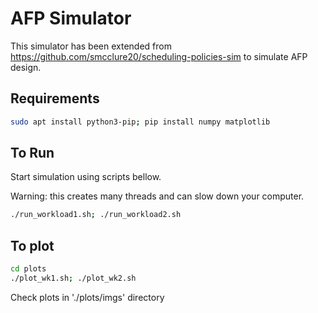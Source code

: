 # AFP Simulator

This simulator has been extended from https://github.com/smcclure20/scheduling-policies-sim to simulate AFP design.

## Requirements

```bash
sudo apt install python3-pip; pip install numpy matplotlib
```
## To Run

Start simulation using scripts bellow.

Warning: this creates many threads and can slow down your computer.

```bash
./run_workload1.sh; ./run_workload2.sh
```

## To plot

```bash
cd plots
./plot_wk1.sh; ./plot_wk2.sh
```

Check plots in './plots/imgs' directory
